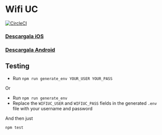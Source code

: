 # Wifi UC

[![CircleCI](https://circleci.com/gh/negebauer/WifiUC/tree/dev.svg?style=svg)](https://circleci.com/gh/negebauer/WifiUC/tree/dev)

### [Descargala iOS](https://itunes.apple.com/cl/app/wifi-uc/id1099843623?mt=8)

### [Descargala Android](https://play.google.com/store/apps/details?id=com.negebauer.wifiuc&hl=en)

<!-- 
[![dependencies](https://david-dm.org/negebauer/wifiuc.svg)](https://david-dm.org/negebauer/wifiuc)
[![codebeat badge](https://codebeat.co/badges/fc382fcd-26dc-4fc7-aad5-b9566183554a)](https://codebeat.co/projects/github-com-negebauer-wifiuc-dev)
[![Codacy Badge](https://api.codacy.com/project/badge/Grade/dd6c8cbbe4354480a1bbc49cc6e0511d)](https://www.codacy.com/app/negebauer/WifiUC?utm_source=github.com&amp;utm_medium=referral&amp;utm_content=negebauer/WifiUC&amp;utm_campaign=Badge_Grade)
[![BCH compliance](https://bettercodehub.com/edge/badge/negebauer/WifiUC?branch=dev)](https://bettercodehub.com/)
[![Code Climate](https://codeclimate.com/github/negebauer/WifiUC/badges/gpa.svg)](https://codeclimate.com/github/negebauer/WifiUC)
[![Test Coverage](https://codeclimate.com/github/negebauer/WifiUC/badges/coverage.svg)](https://codeclimate.com/github/negebauer/WifiUC/coverage)
[![Issue Count](https://codeclimate.com/github/negebauer/WifiUC/badges/issue_count.svg)](https://codeclimate.com/github/negebauer/WifiUC)
-->

## Testing

- Run `npm run generate_env YOUR_USER YOUR_PASS`

Or

- Run `npm run generate_env`
- Replace the `WIFIUC_USER` and `WIFIUC_PASS` fields in the generated `.env` file with your username and password

And then just
```bash
npm test
```
